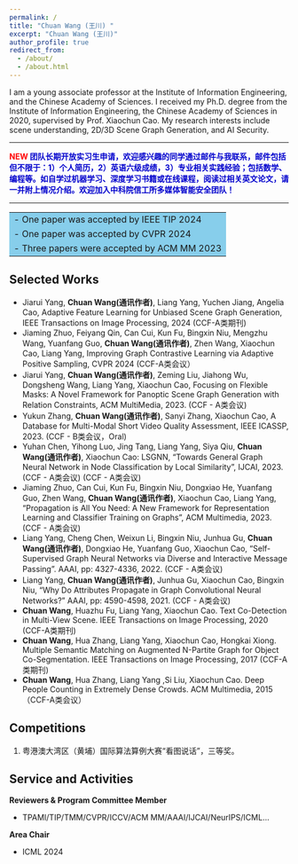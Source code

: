 ```yaml
---
permalink: /
title: "Chuan Wang (王川) "
excerpt: "Chuan Wang (王川)"
author_profile: true
redirect_from: 
  - /about/
  - /about.html
---
```


I am a young associate professor at the Institute of Information Engineering, and the Chinese Academy of Sciences. I received my Ph.D. degree from the Institute of Information Engineering, the Chinese Academy of Sciences in 2020, supervised by Prof. Xiaochun Cao. My research interests include scene understanding, 2D/3D Scene Graph Generation, and AI Security.



------

**<font color=red>NEW</font> <font color=MediumBlue>团队长期开放实习生申请，欢迎感兴趣的同学通过邮件与我联系，邮件包括但不限于：1）个人简历，2）英语六级成绩，3）专业相关实践经验；包括数学、编程等。如自学过机器学习、深度学习书籍或在线课程，阅读过相关英文论文，请一并附上情况介绍。欢迎加入中科院信工所多媒体智能安全团队！</font>**





------

  


    
    
<table><tr><td bgcolor=SkyBlue>
- One paper was accepted by IEEE TIP 2024
</td></tr>
<tr><td bgcolor=SkyBlue>
- One paper was accepted by CVPR 2024
</td></tr><tr><td bgcolor=SkyBlue>
- Three papers were accepted by ACM MM 2023 </td></tr>
</table>

Selected Works
------
- Jiarui Yang, **Chuan Wang(通讯作者)**, Liang Yang, Yuchen Jiang, Angelia Cao, Adaptive Feature Learning for Unbiased Scene Graph Generation, IEEE Transactions on Image Processing, 2024 (CCF-A类期刊)
- Jiaming Zhuo, Feiyang Qin, Can Cui, Kun Fu, Bingxin Niu, Mengzhu Wang, Yuanfang Guo, **Chuan Wang(通讯作者)**, Zhen Wang, Xiaochun Cao, Liang Yang, Improving Graph Contrastive Learning via Adaptive Positive Sampling, CVPR 2024 (CCF-A类会议）
-	Jiarui Yang, **Chuan Wang(通讯作者)**, Zeming Liu, Jiahong Wu, Dongsheng Wang, Liang Yang, Xiaochun Cao, Focusing on Flexible Masks: A Novel Framework for Panoptic Scene Graph Generation with Relation Constraints, ACM MultiMedia, 2023. (CCF - A类会议)
-	Yukun Zhang, **Chuan Wang(通讯作者)**, Sanyi Zhang, Xiaochun Cao, A Database for Multi-Modal Short Video Quality Assessment, IEEE ICASSP, 2023. (CCF - B类会议，Oral)
-	Yuhan Chen, Yihong Luo, Jing Tang, Liang Yang, Siya Qiu, **Chuan Wang(通讯作者)**, Xiaochun Cao: LSGNN, “Towards General Graph Neural Network in Node Classification by Local Similarity”, IJCAI, 2023. (CCF - A类会议) (CCF - A类会议)
-	Jiaming Zhuo, Can Cui, Kun Fu, Bingxin Niu, Dongxiao He, Yuanfang Guo, Zhen Wang, **Chuan Wang(通讯作者)**, Xiaochun Cao, Liang Yang, “Propagation is All You Need: A New Framework for Representation Learning and Classifier Training on Graphs”, ACM Multimedia, 2023. (CCF - A类会议)
-	Liang Yang, Cheng Chen, Weixun Li, Bingxin Niu, Junhua Gu, **Chuan Wang(通讯作者)**, Dongxiao He, Yuanfang Guo, Xiaochun Cao, “Self-Supervised Graph Neural Networks via Diverse and Interactive Message Passing”. AAAI, pp: 4327-4336, 2022. (CCF - A类会议)
-	Liang Yang, **Chuan Wang(通讯作者)**, Junhua Gu, Xiaochun Cao, Bingxin Niu, “Why Do Attributes Propagate in Graph Convolutional Neural Networks?” AAAI, pp: 4590-4598, 2021. (CCF - A类会议)
-	**Chuan Wang**, Huazhu Fu, Liang Yang, Xiaochun Cao. Text Co-Detection in Multi-View Scene. IEEE Transactions on Image Processing, 2020 (CCF-A类期刊)
-	**Chuan Wang**, Hua Zhang, Liang Yang, Xiaochun Cao, Hongkai Xiong. Multiple Semantic Matching on Augmented N-Partite Graph for Object Co-Segmentation. IEEE Transactions on Image Processing, 2017 (CCF-A类期刊)
-	**Chuan Wang**, Hua Zhang, Liang Yang ,Si Liu, Xiaochun Cao. Deep People Counting in Extremely Dense Crowds. ACM Multimedia, 2015（CCF-A类会议）


**Competitions**
------
1. 粤港澳大湾区（黄埔）国际算法算例大赛“看图说话”，三等奖。

Service and Activities
------
**Reviewers & Program Committee Member**
  - TPAMI/TIP/TMM/CVPR/ICCV/ACM MM/AAAI/IJCAI/NeurIPS/ICML...

**Area Chair**
- ICML 2024

